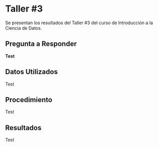 # Taller #3
Se presentan los resultados del Taller #3 del curso de Introducción a la Ciencia de Datos.

## Pregunta a Responder
**Test**

## Datos Utilizados
Test

## Procedimiento
Test

## Resultados
Test
